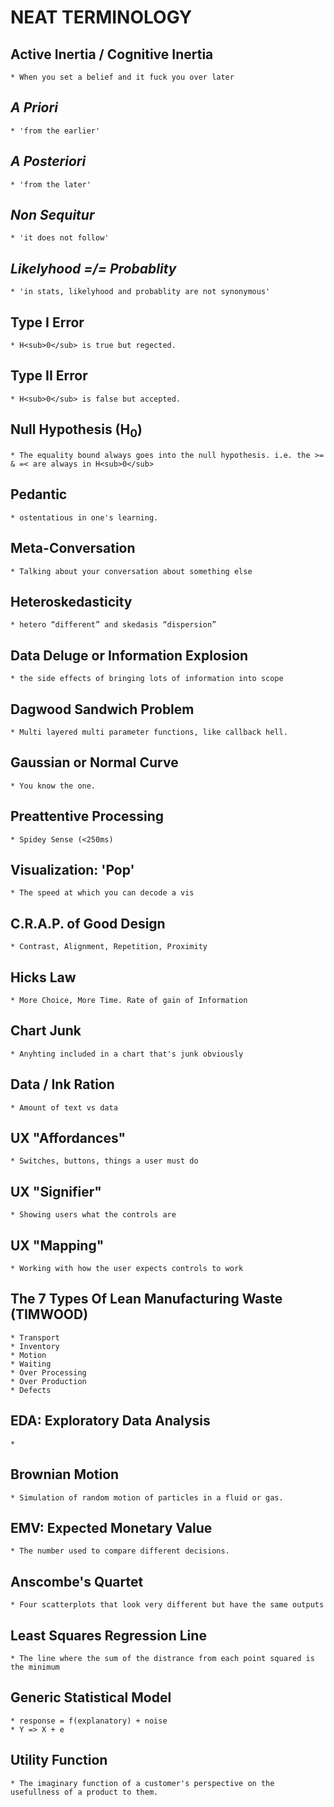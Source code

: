 # NEAT TERMINOLOGY

## Active Inertia / Cognitive Inertia
    * When you set a belief and it fuck you over later

## _A Priori_
    * 'from the earlier'

## _A Posteriori_
    * 'from the later'

## _Non Sequitur_
    * 'it does not follow'

## _Likelyhood =/= Probablity_
    * 'in stats, likelyhood and probablity are not synonymous'

## Type I Error
    * H<sub>0</sub> is true but regected.

## Type II Error
    * H<sub>0</sub> is false but accepted.

## Null Hypothesis (H<sub>0</sub>)
    * The equality bound always goes into the null hypothesis. i.e. the >= & =< are always in H<sub>0</sub>

## Pedantic
    * ostentatious in one's learning.

## Meta-Conversation
    * Talking about your conversation about something else

## Heteroskedasticity
    * hetero “different” and skedasis “dispersion”

## Data Deluge or Information Explosion
    * the side effects of bringing lots of information into scope

## Dagwood Sandwich Problem
    * Multi layered multi parameter functions, like callback hell.

## Gaussian or Normal Curve
    * You know the one.

## Preattentive Processing
    * Spidey Sense (<250ms)

## Visualization: 'Pop'
    * The speed at which you can decode a vis

## C.R.A.P. of Good Design
    * Contrast, Alignment, Repetition, Proximity

## Hicks Law    
    * More Choice, More Time. Rate of gain of Information

## Chart Junk
    * Anyhting included in a chart that's junk obviously

## Data / Ink Ration
    * Amount of text vs data

## UX "Affordances"
    * Switches, buttons, things a user must do

## UX "Signifier"
    * Showing users what the controls are

## UX "Mapping"
    * Working with how the user expects controls to work

## The 7 Types Of Lean Manufacturing Waste (TIMWOOD)
    * Transport
    * Inventory
    * Motion
    * Waiting
    * Over Processing
    * Over Production
    * Defects

## EDA: Exploratory Data Analysis
    * 

## Brownian Motion
    * Simulation of random motion of particles in a fluid or gas.

## EMV: Expected Monetary Value
    * The number used to compare different decisions.

## Anscombe's Quartet
    * Four scatterplots that look very different but have the same outputs

## Least Squares Regression Line
    * The line where the sum of the distrance from each point squared is the minimum

## Generic Statistical Model
    * response = f(explanatory) + noise
    * Y => X + e

## Utility Function
    * The imaginary function of a customer's perspective on the usefullness of a product to them.

